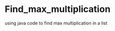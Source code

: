 Find_max_multiplication
=======================

using java code to find max multiplication in a list
